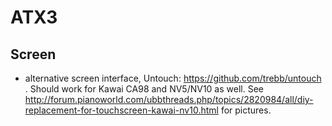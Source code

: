 # ATX3

## Screen
* alternative screen interface, Untouch: https://github.com/trebb/untouch . Should work for Kawai CA98 and NV5/NV10 as well. See http://forum.pianoworld.com/ubbthreads.php/topics/2820984/all/diy-replacement-for-touchscreen-kawai-nv10.html for pictures.
